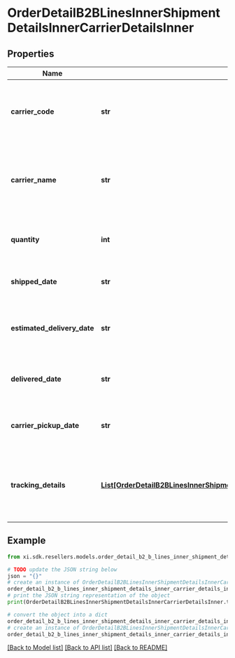 # OrderDetailB2BLinesInnerShipmentDetailsInnerCarrierDetailsInner


## Properties

Name | Type | Description | Notes
------------ | ------------- | ------------- | -------------
**carrier_code** | **str** | The carrier code for the shipment containing the line item. | [optional] 
**carrier_name** | **str** | The name of the carrier of the shipment containing the line item. | [optional] 
**quantity** | **int** | The quantity shipped of the line item. | [optional] 
**shipped_date** | **str** | The actual date when line item shipped. | [optional] 
**estimated_delivery_date** | **str** | The date the line item is expected to be delivered. | [optional] 
**delivered_date** | **str** | The actual date of delivery of the line item. | [optional] 
**carrier_pickup_date** | **str** | The actual date when carrier picked up line item. | [optional] 
**tracking_details** | [**List[OrderDetailB2BLinesInnerShipmentDetailsInnerCarrierDetailsInnerTrackingDetailsInner]**](OrderDetailB2BLinesInnerShipmentDetailsInnerCarrierDetailsInnerTrackingDetailsInner.md) | The tracking details for the shipment containing the line item. | [optional] 

## Example

```python
from xi.sdk.resellers.models.order_detail_b2_b_lines_inner_shipment_details_inner_carrier_details_inner import OrderDetailB2BLinesInnerShipmentDetailsInnerCarrierDetailsInner

# TODO update the JSON string below
json = "{}"
# create an instance of OrderDetailB2BLinesInnerShipmentDetailsInnerCarrierDetailsInner from a JSON string
order_detail_b2_b_lines_inner_shipment_details_inner_carrier_details_inner_instance = OrderDetailB2BLinesInnerShipmentDetailsInnerCarrierDetailsInner.from_json(json)
# print the JSON string representation of the object
print(OrderDetailB2BLinesInnerShipmentDetailsInnerCarrierDetailsInner.to_json())

# convert the object into a dict
order_detail_b2_b_lines_inner_shipment_details_inner_carrier_details_inner_dict = order_detail_b2_b_lines_inner_shipment_details_inner_carrier_details_inner_instance.to_dict()
# create an instance of OrderDetailB2BLinesInnerShipmentDetailsInnerCarrierDetailsInner from a dict
order_detail_b2_b_lines_inner_shipment_details_inner_carrier_details_inner_form_dict = order_detail_b2_b_lines_inner_shipment_details_inner_carrier_details_inner.from_dict(order_detail_b2_b_lines_inner_shipment_details_inner_carrier_details_inner_dict)
```
[[Back to Model list]](../README.md#documentation-for-models) [[Back to API list]](../README.md#documentation-for-api-endpoints) [[Back to README]](../README.md)


